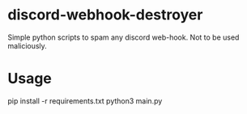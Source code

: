# discord-webhook-destroyer
Simple python scripts to spam any discord web-hook. Not to be used maliciously.

# Usage
pip install -r requirements.txt
python3 main.py
